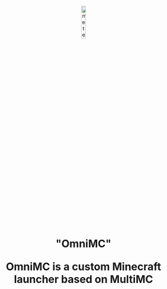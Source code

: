 <p align="center">
<img src="https://i.hizliresim.com/o218kx0.png" alt="meteor-client-logo" width="15%"/>
</p>

<h1 align="center">"OmniMC"

OmniMC is a custom Minecraft launcher based on MultiMC
